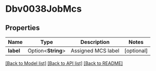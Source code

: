 # Dbv0038JobMcs

## Properties

Name | Type | Description | Notes
------------ | ------------- | ------------- | -------------
**label** | Option<**String**> | Assigned MCS label | [optional]

[[Back to Model list]](../README.md#documentation-for-models) [[Back to API list]](../README.md#documentation-for-api-endpoints) [[Back to README]](../README.md)


